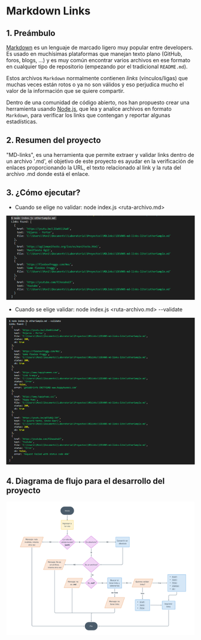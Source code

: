 # Markdown Links

## 1. Preámbulo

[Markdown](https://es.wikipedia.org/wiki/Markdown) es un lenguaje de marcado
ligero muy popular entre developers. Es usado en muchísimas plataformas que
manejan texto plano (GitHub, foros, blogs, ...) y es muy común
encontrar varios archivos en ese formato en cualquier tipo de repositorio
(empezando por el tradicional `README.md`).

Estos archivos `Markdown` normalmente contienen _links_ (vínculos/ligas) que
muchas veces están rotos o ya no son válidos y eso perjudica mucho el valor de
la información que se quiere compartir.

Dentro de una comunidad de código abierto, nos han propuesto crear una
herramienta usando [Node.js](https://nodejs.org/), que lea y analice archivos
en formato `Markdown`, para verificar los links que contengan y reportar
algunas estadísticas.

## 2. Resumen del proyecto

"MD-links", es una herramienta que permite extraer y validar links dentro de un archivo '.md', el objetivo de este proyecto es ayudar en la verificación de enlaces proporcionando la URL, el texto relacionado al link y la ruta del archivo .md donde está el enlace.

## 3. ¿Cómo ejecutar?

* Cuando se elige no validar: node index.js <ruta-archivo.md>

![example_without_validation](https://raw.githubusercontent.com/moniglz/DEV005-md-links-lite/main/src/no-validation.png)

* Cuando se elige validar: node index.js <ruta-archivo.md> --validate

![example_with_validation](https://raw.githubusercontent.com/moniglz/DEV005-md-links-lite/main/src/validation.png)

## 4. Diagrama de flujo para el desarrollo del proyecto

![md-links_diagrama-flujo](https://raw.githubusercontent.com/moniglz/DEV005-md-links-lite/main/src/diagrama-flujo.png)